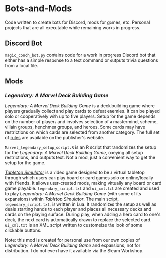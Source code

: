 # Bots-and-Mods

Code written to create bots for Discord, mods for games, etc. Personal projects that are all executable while remaining works in progress.

## Discord Bot
`magic_conch_bot.py` contains code for a work in progress Discord bot that either has a simple response to a text command or outputs trivia questions from a local file.

## Mods
### _Legendary: A Marvel Deck Building Game_
_Legendary: A Marvel Deck Building Game_ is a deck building game where players gradually collect and play cards to defeat enemies.
It can be played solo or cooperatively with up to five players.
Setup for the game depends on the number of players and involves selection of a mastermind, scheme, villain groups, henchmen groups, and heroes.
Some cards may have restrictions on which cards are selected from another category. The full set of [rules](http://www.upperdeck.com/op/rulebooks/legendary_rules-core_set.pdf) are available on the publisher's website.
<!-- [Full rulebook](http://www.upperdeck.com/op/rulebooks/legendary_rules-core_set.pdf). -->

`Marvel_legendary_setup_script.R` is an R script that randomizes the setup for the _Legendary: A Marvel Deck Building Game_, obeying all setup restrictions, and outputs text.
Not a mod, just a convenient way to get the setup for the game.

[_Tabletop Simulator_](https://www.tabletopsimulator.com/) is a video game designed to be a virtual tabletop through which users can play board or card games solo or online/locally with friends.
It allows user-created mods, making virtually any board or card game playable.
`legendary_script.txt` and `ui_xml.txt` are created and used to play _Legendary: A Marvel Deck Building Game_ (with some of its expansions) within _Tabletop Simulator_.
The main script, `legendary_script.txt`, is written in Lua.
It randomizes the setup as well as deals starting hands to each player and places all necessary decks and cards on the playing surface.
During play, when adding a hero card to one's deck, the next card is automatically drawn to replace the selected card.
`ui_xml.txt` is an XML script written to customeize the look of some clickable buttons.

Note: this mod is created for personal use from our own copies of _Legendary: A Marvel Deck Building Game_ and expansions, not for distribution.
I do not even have it available via the Steam Workshop.
